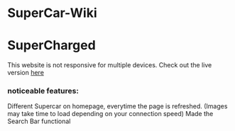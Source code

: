 # SuperCar-Wiki

# SuperCharged
This website is not responsive for multiple devices.
Check out the live version [here](https://gentle-raindrop-f12127.netlify.app/)

### noticeable features:
Different Supercar on homepage, everytime the page is refreshed. (Images may take time to load depending on your connection speed)
Made the Search Bar functional 
 
